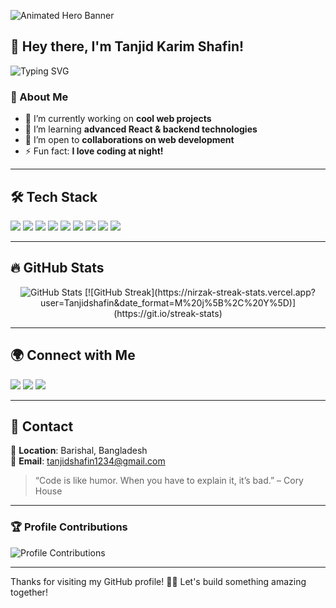 ![Animated Hero Banner](https://i.imgur.com/Gw4uZph.png)

## 👋 Hey there, I'm Tanjid Karim Shafin!

![Typing SVG](https://readme-typing-svg.herokuapp.com?font=Fira+Code&size=22&duration=3000&pause=1000&color=00FF00&center=true&vCenter=true&width=600&lines=Mern-Stack+Web+Developer;Passionate+About+Frontend+&+Backend;Building+Awesome+Web+Apps;Always+Learning+New+Things!)

### 🚀 About Me
- 🔭 I’m currently working on **cool web projects**
- 🌱 I’m learning **advanced React & backend technologies**
- 👯 I’m open to **collaborations on web development**
- ⚡ Fun fact: **I love coding at night!**

---

## 🛠️ Tech Stack  

<p>
  <a href="https://developer.mozilla.org/en-US/docs/Web/HTML"><img src="https://img.shields.io/badge/-HTML5-000?style=for-the-badge&logo=html5&logoColor=E34F26"></a>
  <a href="https://developer.mozilla.org/en-US/docs/Web/CSS"><img src="https://img.shields.io/badge/-CSS3-000?style=for-the-badge&logo=css3&logoColor=1572B6"></a>
  <a href="https://developer.mozilla.org/en-US/docs/Web/JavaScript"><img src="https://img.shields.io/badge/-JavaScript-000?style=for-the-badge&logo=javascript&logoColor=F7DF1E"></a>
  <a href="https://react.dev/"><img src="https://img.shields.io/badge/-React-000?style=for-the-badge&logo=react&logoColor=61DAFB"></a>
  <a href="https://nodejs.org/"><img src="https://img.shields.io/badge/-Node.js-000?style=for-the-badge&logo=node.js&logoColor=339933"></a>
  <a href="https://expressjs.com/"><img src="https://img.shields.io/badge/-Express-000?style=for-the-badge&logo=express&logoColor=white"></a>
  <a href="https://www.mongodb.com/"><img src="https://img.shields.io/badge/-MongoDB-000?style=for-the-badge&logo=mongodb&logoColor=4EA94B"></a>
  <a href="https://git-scm.com/"><img src="https://img.shields.io/badge/-Git-000?style=for-the-badge&logo=git&logoColor=F05032"></a>
  <a href="https://github.com/"><img src="https://img.shields.io/badge/-GitHub-000?style=for-the-badge&logo=github&logoColor=white"></a>
</p>

---

## 🔥 GitHub Stats  
<p align="center">
  <img src="https://github-readme-stats.vercel.app/api?username=Tanjidshafin&show_icons=true&theme=tokyonight" alt="GitHub Stats">
 [![GitHub Streak](https://nirzak-streak-stats.vercel.app?user=Tanjidshafin&date_format=M%20j%5B%2C%20Y%5D)](https://git.io/streak-stats)
</p>

---


## 🌍 Connect with Me  

<p>
  <a href="https://linkedin.com/in/yourprofile"><img src="https://img.shields.io/badge/-LinkedIn-000?style=for-the-badge&logo=linkedin&logoColor=0077B5"></a>
  <a href="https://github.com/YourUsername"><img src="https://img.shields.io/badge/-GitHub-000?style=for-the-badge&logo=github&logoColor=white"></a>
  <a href="https://twitter.com/yourprofile"><img src="https://img.shields.io/badge/-Twitter-000?style=for-the-badge&logo=twitter&logoColor=1DA1F2"></a>
</p>

---

## 📧 Contact  

📍 **Location**: Barishal, Bangladesh  
📩 **Email**: tanjidshafin1234@gmail.com  

> “Code is like humor. When you have to explain it, it’s bad.” – Cory House  

---

### 🏆 Profile Contributions  

![Profile Contributions](https://github-profile-summary-cards.vercel.app/api/cards/profile-details?username=Tanjidshafin&theme=radical)  

---

Thanks for visiting my GitHub profile! 🚀✨ Let's build something amazing together!  
